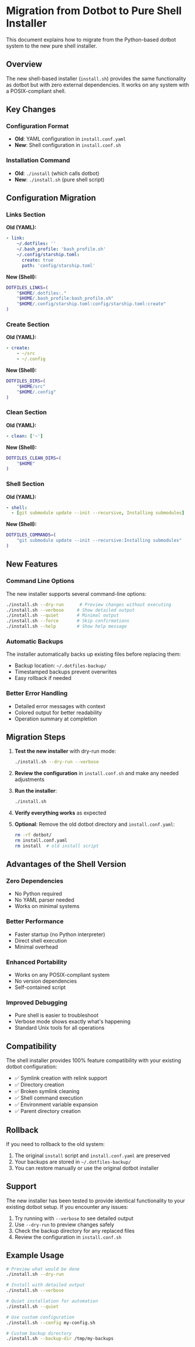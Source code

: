 # Migration from Dotbot to Pure Shell Installer

This document explains how to migrate from the Python-based dotbot system to the new pure shell installer.

## Overview

The new shell-based installer (`install.sh`) provides the same functionality as dotbot but with zero external dependencies. It works on any system with a POSIX-compliant shell.

## Key Changes

### Configuration Format
- **Old**: YAML configuration in `install.conf.yaml`
- **New**: Shell configuration in `install.conf.sh`

### Installation Command
- **Old**: `./install` (which calls dotbot)
- **New**: `./install.sh` (pure shell script)

## Configuration Migration

### Links Section
**Old (YAML):**
```yaml
- link:
    ~/.dotfiles: ''
    ~/.bash_profile: 'bash_profile.sh'
    ~/.config/starship.toml:
      create: true
      path: 'config/starship.toml'
```

**New (Shell):**
```bash
DOTFILES_LINKS=(
    "$HOME/.dotfiles:."
    "$HOME/.bash_profile:bash_profile.sh"
    "$HOME/.config/starship.toml:config/starship.toml:create"
)
```

### Create Section
**Old (YAML):**
```yaml
- create:
    - ~/src
    - ~/.config
```

**New (Shell):**
```bash
DOTFILES_DIRS=(
    "$HOME/src"
    "$HOME/.config"
)
```

### Clean Section
**Old (YAML):**
```yaml
- clean: ['~']
```

**New (Shell):**
```bash
DOTFILES_CLEAN_DIRS=(
    "$HOME"
)
```

### Shell Section
**Old (YAML):**
```yaml
- shell:
  - [git submodule update --init --recursive, Installing submodules]
```

**New (Shell):**
```bash
DOTFILES_COMMANDS=(
    "git submodule update --init --recursive:Installing submodules"
)
```

## New Features

### Command Line Options
The new installer supports several command-line options:

```bash
./install.sh --dry-run      # Preview changes without executing
./install.sh --verbose     # Show detailed output
./install.sh --quiet       # Minimal output
./install.sh --force       # Skip confirmations
./install.sh --help        # Show help message
```

### Automatic Backups
The installer automatically backs up existing files before replacing them:
- Backup location: `~/.dotfiles-backup/`
- Timestamped backups prevent overwrites
- Easy rollback if needed

### Better Error Handling
- Detailed error messages with context
- Colored output for better readability
- Operation summary at completion

## Migration Steps

1. **Test the new installer** with dry-run mode:
   ```bash
   ./install.sh --dry-run --verbose
   ```

2. **Review the configuration** in `install.conf.sh` and make any needed adjustments

3. **Run the installer**:
   ```bash
   ./install.sh
   ```

4. **Verify everything works** as expected

5. **Optional**: Remove the old dotbot directory and `install.conf.yaml`:
   ```bash
   rm -rf dotbot/
   rm install.conf.yaml
   rm install  # old install script
   ```

## Advantages of the Shell Version

### Zero Dependencies
- No Python required
- No YAML parser needed
- Works on minimal systems

### Better Performance
- Faster startup (no Python interpreter)
- Direct shell execution
- Minimal overhead

### Enhanced Portability
- Works on any POSIX-compliant system
- No version dependencies
- Self-contained script

### Improved Debugging
- Pure shell is easier to troubleshoot
- Verbose mode shows exactly what's happening
- Standard Unix tools for all operations

## Compatibility

The shell installer provides 100% feature compatibility with your existing dotbot configuration:

- ✅ Symlink creation with relink support
- ✅ Directory creation
- ✅ Broken symlink cleaning
- ✅ Shell command execution
- ✅ Environment variable expansion
- ✅ Parent directory creation

## Rollback

If you need to rollback to the old system:

1. The original `install` script and `install.conf.yaml` are preserved
2. Your backups are stored in `~/.dotfiles-backup/`
3. You can restore manually or use the original dotbot installer

## Support

The new installer has been tested to provide identical functionality to your existing dotbot setup. If you encounter any issues:

1. Try running with `--verbose` to see detailed output
2. Use `--dry-run` to preview changes safely
3. Check the backup directory for any replaced files
4. Review the configuration in `install.conf.sh`

## Example Usage

```bash
# Preview what would be done
./install.sh --dry-run

# Install with detailed output
./install.sh --verbose

# Quiet installation for automation
./install.sh --quiet

# Use custom configuration
./install.sh --config my-config.sh

# Custom backup directory
./install.sh --backup-dir /tmp/my-backups
```